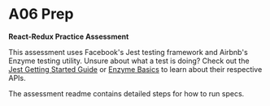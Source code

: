 # A06 Prep

**React-Redux Practice Assessment**

This assessment uses Facebook's Jest testing framework and Airbnb's Enzyme testing utility.  Unsure about what a test is doing? Check out the [Jest Getting Started Guide][jest-guide] or [Enzyme Basics][enzyme-guide] to learn about their respective APIs.

The assessment readme contains detailed steps for how to run specs. 

[jest-guide]: https://facebook.github.io/jest/docs/getting-started.html#content
[enzyme-guide]: http://airbnb.io/enzyme/#basic-usage
